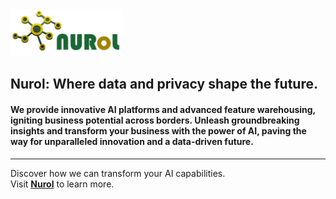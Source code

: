 <div align="left">
  <img src="https://raw.githubusercontent.com/Nurol-Inc/Nurol-Inc.github.io/main/pictures/Nurol-h.png" alt="Logo" width="180"/>
</div>

## Nurol: Where data and privacy shape the future.

#### We provide innovative AI platforms and advanced feature warehousing, igniting business potential across borders. Unleash groundbreaking insights and transform your business with the power of AI, paving the way for unparalleled innovation and a data-driven future.
---
Discover how we can transform your AI capabilities.  
Visit [**Nurol**](https://nurol.ai) to learn more.
